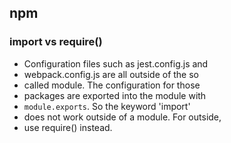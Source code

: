 ## npm

### import vs require()
  - Configuration files such as jest.config.js and 
  - webpack.config.js are all outside of the so 
  - called module. The configuration for those 
  - packages are exported into the module with
  - `module.exports`. So the keyword 'import'
  - does not work outside of a module. For outside,
  - use require() instead.